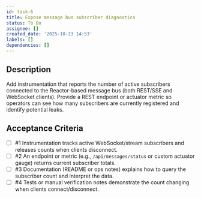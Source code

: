 ```yaml
---
id: task-6
title: Expose message bus subscriber diagnostics
status: To Do
assignee: []
created_date: '2025-10-23 14:53'
labels: []
dependencies: []
---
```


## Description

<!-- SECTION:DESCRIPTION:BEGIN -->
Add instrumentation that reports the number of active subscribers connected to the Reactor-based message bus (both REST/SSE and WebSocket clients). Provide a REST endpoint or actuator metric so operators can see how many subscribers are currently registered and identify potential leaks.
<!-- SECTION:DESCRIPTION:END -->

## Acceptance Criteria
<!-- AC:BEGIN -->
- [ ] #1 Instrumentation tracks active WebSocket/stream subscribers and releases counts when clients disconnect.
- [ ] #2 An endpoint or metric (e.g., `/api/messages/status` or custom actuator gauge) returns current subscriber totals.
- [ ] #3 Documentation (README or ops notes) explains how to query the subscriber count and interpret the data.
- [ ] #4 Tests or manual verification notes demonstrate the count changing when clients connect/disconnect.
<!-- AC:END -->
